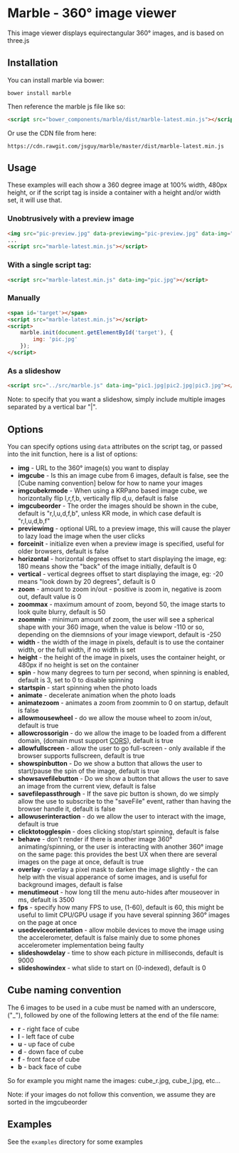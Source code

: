# Marble - 360° image viewer

This image viewer displays equirectangular 360° images, and is based on three.js

## Installation

You can install marble via bower:

```
bower install marble
```

Then reference the marble js file like so:

```html
<script src="bower_components/marble/dist/marble-latest.min.js"></script>
```

Or use the CDN file from here:

```
https://cdn.rawgit.com/jsguy/marble/master/dist/marble-latest.min.js
```

## Usage

These examples will each show a 360 degree image at 100% width, 480px height, or if the script tag is inside a container with a height and/or width set, it will use that.

### Unobtrusively with a preview image

```html
<img src="pic-preview.jpg" data-previewimg="pic-preview.jpg" data-img="pic.jpg">
...
<script src="marble-latest.min.js"></script>
```

### With a single script tag:

```html
<script src="marble-latest.min.js" data-img="pic.jpg"></script>
```

### Manually

```html
<span id='target'></span>
<script src="marble-latest.min.js"></script>
<script>
	marble.init(document.getElementById('target'), {
		img: 'pic.jpg'
	});
</script>
```

### As a slideshow

```html
<script src="../src/marble.js" data-img="pic1.jpg|pic2.jpg|pic3.jpg"></script>
```

Note: to specify that you want a slideshow, simply include multiple images separated by a vertical bar "|".

## Options

You can specify options using `data` attributes on the script tag, or passed into the init function, here is a list of options:

* **img** - URL to the 360° image(s) you want to display
* **imgcube** - Is this an image cube from 6 images, default is false, see the [Cube naming convention] below for how to name your images
* **imgcubekrmode** - When using a KRPano based image cube, we horizontally flip l,r,f,b, vertically flip d,u, default is false
* **imgcubeorder** - The order the images should be shown in the cube, default is "r,l,u,d,f,b", unless KR mode, in which case default is "r,l,u,d,b,f"
* **previewimg** - optional URL to a preview image, this will cause the player to lazy load the image when the user clicks
* **forceinit** - initialize even when a preview image is specified, useful for older browsers, default is false
* **horizontal** - horizontal degrees offset to start displaying the image, eg: 180 means show the "back" of the image initially, default is 0
* **vertical** - vertical degrees offset to start displaying the image, eg: -20 means "look down by 20 degrees", default is 0
* **zoom** - amount to zoom in/out - positive is zoom in, negative is zoom out, default value is 0
* **zoommax** - maximum amount of zoom, beyond 50, the image starts to look quite blurry, default is 50
* **zoommin** - minimum amount of zoom, the user will see a spherical shape with your 360 image, when the value is below -110 or so, depending on the diemnsions of your image viewport, default is -250
* **width** - the width of the image in pixels, default is to use the container width, or the full width, if no width is set
* **height** - the height of the image in pixels, uses the container height, or 480px if no height is set on the container
* **spin** - how many degrees to turn per second, when spinning is enabled, default is 3, set to 0 to disable spinning
* **startspin** - start spinning when the photo loads
* **animate** - decelerate animation when the photo loads
* **animatezoom** - animates a zoom from zoommin to 0 on startup, default is false
* **allowmousewheel** - do we allow the mouse wheel to zoom in/out, default is true
* **allowcrossorigin** - do we allow the image to be loaded from a different domain, (domain must support [CORS](https://en.wikipedia.org/wiki/Cross-origin_resource_sharing)), default is true
* **allowfullscreen** - allow the user to go full-screen - only available if the browser supports fullscreen, default is true
* **showspinbutton** - Do we show a button that allows the user to start/pause the spin of the image, default is true
* **showsavefilebutton** - Do we show a button that allows the user to save an image from the current view, default is false
* **savefilepassthrough** - If the save pic button is shown, do we simply allow the use to subscribe to the "saveFile" event, rather than having the browser handle it, default is false
* **allowuserinteraction** - do we allow the user to interact with the image, default is true
* **clicktotogglespin** - does clicking stop/start spinning, default is false
* **behave** - don't render if there is another image 360° animating/spinning, or the user is interacting with another 360° image on the same page: this provides the best UX when there are several images on the page at once, default is true
* **overlay** - overlay a pixel mask to darken the image slightly - the can help with the visual apperance of some images, and is useful for background images, default is false
* **menutimeout** - how long till the menu auto-hides after mouseover in ms, default is 3500
* **fps** - specify how many FPS to use, (1-60), default is 60, this might be useful to limit CPU/GPU usage if you have several spinning 360° images on the page at once
* **usedeviceorientation** - allow mobile devices to move the image using the accelerometer, default is false mainly due to some phones accelerometer implementation being faulty
* **slideshowdelay** - time to show each picture in milliseconds, default is 9000
* **slideshowindex** - what slide to start on (0-indexed), default is 0

## Cube naming convention

The 6 images to be used in a cube must be named with an underscore, ("\_"), followed by one of the following letters at the end of the file name:

* **r** - right face of cube
* **l** - left face of cube
* **u** - up face of cube
* **d** - down face of cube
* **f** - front face of cube
* **b** - back face of cube

So for example you might name the images: cube_r.jpg, cube_l.jpg, etc...

Note: if your images do not follow this convention, we assume they are sorted in the imgcubeorder

## Examples

See the `examples` directory for some examples
